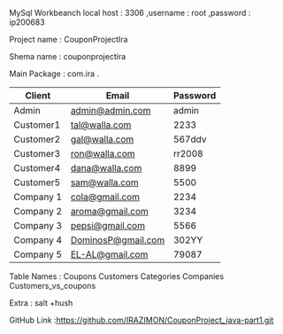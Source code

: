 MySql Workbeanch local host :  3306  ,username : root ,password : ip200683

Project name : CouponProjectIra

Shema name : couponprojectira

Main Package : com.ira .

| Client| Email | Password |
| ------ | ------ | ------ |
| Admin | admin@admin.com | admin |
| Customer1 |  tal@walla.com | 2233 |
| Customer2 |  gal@walla.com |567ddv|
| Customer3 |  ron@walla.com |rr2008 |
| Customer4 |  dana@walla.com |8899 |
| Customer5 |  sam@walla.com| 5500 |
| Company 1 |  cola@gmail.com | 2234|
| Company 2 | aroma@gmail.com | 3234 |
| Company 3 | pepsi@gmail.com |5566 | |
| Company 4  | DominosP@gmail.com | 302YY|
| Company 5  |  EL-AL@gmail.com| 79087 |


Table Names : Coupons Customers Categories Companies Customers_vs_coupons

Extra :  salt +hush

GitHub Link :https://github.com/IRAZIMON/CouponProject_java-part1.git
